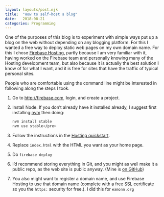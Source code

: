 ```yaml
---
layout: layouts/post.njk
title:  "How to self-host a blog"
date:   2018-08-21
categories: Programming
---
```


One of the purposes of this blog is to experiment with simple ways put up a blog
on the web without depending on any blogging platform. For this I wanted a free
way to deploy static web pages on my own domain name. For this I chose [Firebase Hosting][1],
partly because I am very familiar with it, having worked on the Firebase team
and personally knowing many of the Hosting development team, but also because it
is actually the best solution I know of for what I want, and it is free for
sites that have the traffic of typical personal sites.

People who are comfortable using the command line might be interested in
following along the steps I took.
  
1.  Go to http://firebase.com, login, and create a project.</li>
1.  Install Node. If you don’t already have it installed already, I suggest
    first installing [nvm][2] then doing:

	  ```bash
    nvm install stable
    nvm use stable</pre>
    ```
1.  Follow the instructions in the [Hosting quickstart][3].
1.  Replace `index.html` with the HTML you want as your home page.
1.  Do `firebase deploy`
1.  I’d recommend storing everything in Git, and you might as well make it a
    public repo, as the web site is public anyway. (Mine is [on GitHub][4])
1.  You also might want to register a domain name, and use Firebase Hosting to
    use that domain name (complete with a free SSL certificate so you the
    `https:` security for free.). I did this for `eamonn.org`

[1]: https://firebase.google.com/docs/hosting/
[2]: https://github.com/creationix/nvm
[3]: https://firebase.google.com/docs/hosting/quickstart
[4]: https://github.com/eobrain/webhome
